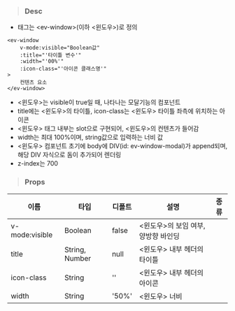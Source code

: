 
>### Desc
 - 태그는 &lt;ev-window&gt;(이하 <윈도우>)로 정의

```
<ev-window
    v-mode:visible="Boolean값"
    :title="'타이틀 변수'"
    :width="'00%'"
    :icon-class="'아이콘 클래스명'"
>
    컨텐츠 요소
</ev-window>
```

 - <윈도우>는 visible이 true일 때, 나타나는 모달기능의 컴포넌트
 - title에는 <윈도우>의 타이틀, icon-class는 <윈도우> 타이틀 좌측에 위치하는 아이콘
 - <윈도우> 태그 내부는 slot으로 구현되어, <윈도우>의 컨텐츠가 들어감
 - width는 최대 100%이며, string값으로 입력하는 너비 값
 - <윈도우> 컴포넌트 초기에 body에 DIV(id: ev-window-modal)가 append되며, 해당 DIV 자식으로 돔이 추가되어 렌더링
 - z-index는 700


>### Props
| 이름 | 타입 | 디폴트 | 설명 | 종류 |
| --- | ---- | ----- | ---- | --- |
| v-mode:visible | Boolean | false | <윈도우>의 보임 여부, 양방향 바인딩 | |
| title | String, Number | null | <윈도우> 내부 헤더의 타이틀 | |
| icon-class | String | '' | <윈도우> 내부 헤더의 아이콘 | |
| width | String | '50%' | <윈도우> 너비 | |
